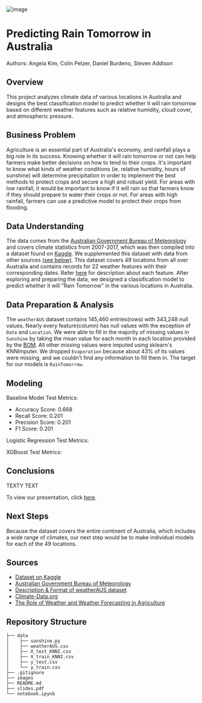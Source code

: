 ![image](https://user-images.githubusercontent.com/79756630/145095351-9a4b9850-53b3-4f25-b3df-a4f471e03856.png)

# Predicting Rain Tomorrow in Australia
Authors: Angela Kim, Colin Pelzer, Daniel Burdeno, Steven Addison


## Overview
This project analyzes climate data of various locations in Australia and designs the best classification model to predict whether it will rain tomorrow based on different weather features such as relative humidity, cloud cover, and atmospheric pressure.


## Business Problem
Agriculture is an essential part of Australia's economy, and rainfall plays a big role in its success. Knowing whether it will rain tomorrow or not can help farmers make better decisions on how to tend to their crops. It's important to know what kinds of weather conditions (ie. relative humidity, hours of sunshine) will determine precipitation in order to implement the best methods to protect crops and secure a high and robust yield. For areas with low rainfall, it would be important to know if it will rain so that farmers know if they should prepare to water their crops or not. For areas with high rainfall, farmers can use a predictive model to protect their crops from flooding.


## Data Understanding
The data comes from the [Australian Government Bureau of Meteorology](http://www.bom.gov.au/climate/data/) and covers climate statistics from 2007-2017, which was then compiled into a dataset found on [Kaggle](https://www.kaggle.com/jsphyg/weather-dataset-rattle-package). We supplemented this dataset with data from other sources <a href="#Sources">(see below)</a>. This dataset covers 49 locations from all over Australia and contains records for 22 weather features with their corresponding dates. Refer [here](https://rdrr.io/cran/rattle.data/man/weatherAUS.html) for description about each feature. After exploring and preparing the data, we designed a classification model to predict whether it will "Rain Tomorrow" in the various locations in Australia.


## Data Preparation & Analysis
The `weatherAUS` dataset contains 145,460 entries(rows) with 343,248 null values. Nearly every feature(column) has null values with the exception of `Date` and `Location`. We were able to fill in the majority of missing values in `Sunshine` by taking the mean value for each month in each location provided by the [BOM](http://www.bom.gov.au). All other missing values were imputed using sklearn's KNNImputer. We dropped `Evaporation` because about 43% of its values were missing, and we couldn't find any information to fill them in. The target for our models is `RainTomorrow`.


## Modeling
Baseline Model Test Metrics:
- Accuracy Score: 0.668
- Recall Score: 0.201
- Precision Score: 0.201
- F1 Score: 0.201

Logistic Regression Test Metrics:


XGBoost Test Metrics:


## Conclusions
TEXTY TEXT

To view our presentation, click [here](https://www.canva.com/design/DAEx3uG5NIU/PnQ6UHDDkNjACTbod4degQ/view#4).

## Next Steps
Because the dataset covers the entire continent of Australia, which includes a wide range of climates, our next step would be to make individual models for each of the 49 locations.


## <a id="Sources">Sources</a>
- [Dataset on Kaggle](https://www.kaggle.com/jsphyg/weather-dataset-rattle-package)
- [Australian Government Bureau of Meteorology](http://www.bom.gov.au/climate/data/)
- [Description & Format of weatherAUS dataset](https://rdrr.io/cran/rattle.data/man/weatherAUS.html)
- [Climate-Data.org](https://en.climate-data.org/oceania/australia-140/)
- [The Role of Weather and Weather Forecasting in Agriculture](https://www.dtn.com/the-role-of-weather-and-weather-forecasting-in-agriculture/)


## Repository Structure
```
├── data
│    ├── sunshine.py
│    ├── weatherAUS.csv
│    ├── X_test_KNNI.csv
│    ├── X_train_KNNI.csv
│    ├── y_test.csv
│    └── y_train.csv
├── .gitignore
├── images
├── README.md
├── slides.pdf
└── notebook.ipynb
```
